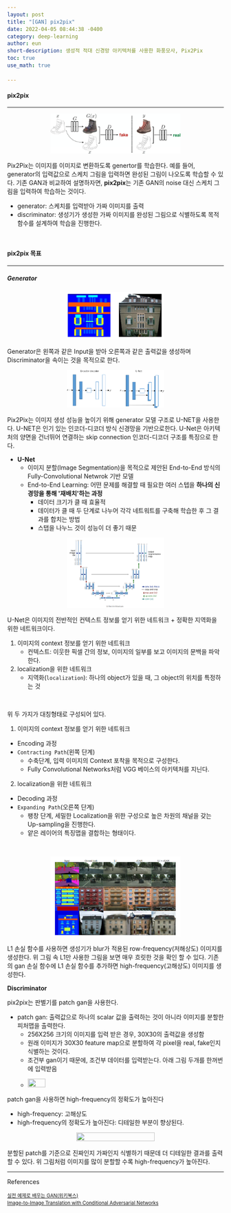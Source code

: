 ```yaml
---
layout: post
title: "[GAN] pix2pix"
date: 2022-04-05 08:44:38 -0400
category: deep-learning
author: eun
short-description: 생성적 적대 신경망 아키텍처를 사용한 화풍모사, Pix2Pix
toc: true
use_math: true

---
```


#### pix2pix
---

<p align="center"><img src="/assets/images/pix2pix.png"  width="60%" height="60%"></p>

Pix2Pix는 이미지를 이미지로 변환하도록 genertor를 학습한다. 예를 들어, generator의 입력값으로 스케치 그림을 입력하면 완성된 그림이 나오도록 학습할 수 있다. 기존 GAN과 비교하여 설명하자면, **pix2pix**는 기존 GAN의 noise 대신 스케치 그림을 입력하여 학습하는 것이다. 

- generator: 스케치를 입력받아 가짜 이미지를 출력
- discriminator: 생성기가 생성한 가짜 이미지를 완성된 그림으로 식별하도록 목적 함수를 설계하여 학습을 진행한다. 


<br>

#### pix2pix 목표
---


<!-- $G, D$를 각각 생성 모델과 판별 모델이라 하자. $x, y, z$를 각각 입력 이미지, 출력 이미지, 노이즈라고 하자. -->

<!-- cGAN의 목표는 다음과 같이 정의 되는 c -->


##### Generator

<p align="center"><img src="/assets/images/pix2pix_03.PNG"  width="45%" height="45%"></p>

Generator은 왼쪽과 같은 Input을 받아 오른쪽과 같은 출력값을 생성하며 Discriminator을 속이는 것을 목적으로 한다.

<p align="center"><img src="/assets/images/pix2pix_04.PNG" width="45%" height="45%"></p>

Pix2Pix는 이미지 생성 성능을 높이기 위해 generator 모델 구조로 U-NET을 사용한다. U-NET은 인기 있는 인코더-디코더 방식 신경망을 기반으로한다.
U-Net은 아키텍처의 양면을 건너뛰어 연결하는 skip connection 인코더-디코더 구조를 특징으로 한다.


- **U-Net**
    + 이미지 분할(Image Segmentation)을 목적으로 제안된 End-to-End 방식의 Fully-Convolutional Netwrok 기반 모델
    + End-to-End Learning: 어떤 문제를 해결할 때 필요한 여러 스텝을 **하나의 신경망을 통해 '재배치'하는 과정**
        - 데이터 크기가 클 때 효율적
        - 데이터가 클 때 두 단계로 나누어 각각 네트워트를 구축해 학습한 후 그 결과를 합치는 방법
        - 스탭을 나누느 것이 성능이 더 좋기 때문


<p align="center"><img src="/assets/images/pix2pix_06.PNG" width="45%" height="45%"></p>


U-Net은 이미지의 전반적인 컨텍스트 정보를 얻기 위한 네트워크 + 정확한 지역화을 위한 네트워크이다.
1. 이미지의 context 정보를 얻기 위한 네트워크
    - 컨텍스트: 이웃한 픽셀 간의 정보, 이미지의 일부를 보고 이미지의 문백을 파악한다.
2. localization을 위한 네트워크
    - 지역화(`localization`): 하나의 object가 있을 때, 그 object의 위치를 특정하는 것

<br>

위 두 가지가 대칭형태로 구성되어 있다.

1) 이미지의 context 정보를 얻기 위한 네트워크
- Encoding 과정
- `Contracting Path`(왼쪽 단계)
    + 수축단계, 입력 이미지의 Context 포착을 목적으로 구성한다.
    + Fully Convolutional Networks처럼 VGG 베이스의 아키텍처를 지닌다. 

2) localization을 위한 네트워크
- Decoding 과정
- `Expanding Path`(오른쪽 단계)
    + 팽창 단계, 세밀한 Localization을 위한 구성으로 높은 차원의 채널을 갖는 Up-sampling을 진행한다. 
    + 얕은 레이어의 특징맵을 결합하는 형태이다.





<br>


<p align="center"><img src="/assets/images/pix2pix_01.PNG"  width="60%" height="60%"></p>


L1 손실 함수를 사용하면 생성기가 blur가 적용된 row-frequency(저해상도) 이미지를 생성한다. 위 그림 속 L1만 사용한 그림을 보면 매우 흐릿한 것을 확인 할 수 있다. 기존의 gan 손실 함수에 L1 손실 함수를 추가하면 high-frequency(고해상도) 이미지를 생성한다. 




<!-- ```python
class Generator(object):
    def __init__(self, width = 28, height= 28, channels = 1):
        
        self.W = width
        self.H = height
        self.C = channels
        self.SHAPE = (width,height,channels)

        self.Generator = self.model()
        self.OPTIMIZER = Adam(lr=2e-4, beta_1=0.5,decay=1e-5)
        self.Generator.compile(loss='binary_crossentropy', optimizer=self.OPTIMIZER,metrics=['accuracy'])

        self.summary()


    # 가짜 이미지를 생성
    def model(self):
        input_layer = Input(shape=self.SHAPE)
        
        down_1 = Convolution2D(64  , kernel_size=4, strides=2, padding='same',activation=LeakyReLU(alpha=0.2))(input_layer)
        norm_1 = InstanceNormalization()(down_1)

        down_2 = Convolution2D(64*2, kernel_size=4, strides=2, padding='same',activation=LeakyReLU(alpha=0.2))(norm_1)
        norm_2 = InstanceNormalization()(down_2)

        down_3 = Convolution2D(64*4, kernel_size=4, strides=2, padding='same',activation=LeakyReLU(alpha=0.2))(norm_2)
        norm_3 = InstanceNormalization()(down_3)

        down_4 = Convolution2D(64*8, kernel_size=4, strides=2, padding='same',activation=LeakyReLU(alpha=0.2))(norm_3)
        norm_4 = InstanceNormalization()(down_4)


        upsample_1 = UpSampling2D()(norm_4)
        up_conv_1 = Convolution2D(64*4, kernel_size=4, strides=1, padding='same',activation='relu')(upsample_1)
        norm_up_1 = InstanceNormalization()(up_conv_1)
        add_skip_1 = Concatenate()([norm_up_1,norm_3])

        upsample_2 = UpSampling2D()(add_skip_1)
        up_conv_2 = Convolution2D(64*2, kernel_size=4, strides=1, padding='same',activation='relu')(upsample_2)
        norm_up_2 = InstanceNormalization()(up_conv_2)
        add_skip_2 = Concatenate()([norm_up_2,norm_2])

        upsample_3 = UpSampling2D()(add_skip_2)
        up_conv_3 = Convolution2D(64, kernel_size=4, strides=1, padding='same',activation='relu')(upsample_3)
        norm_up_3 = InstanceNormalization()(up_conv_3)
        add_skip_3 = Concatenate()([norm_up_3,norm_1])

        last_upsample = UpSampling2D()(add_skip_3)
        output_layer = Convolution2D(3, kernel_size=4, strides=1, padding='same',activation='tanh')(last_upsample)
        
        return Model(input_layer,output_layer)
```
-->

<p style="font-size: 1.00em"><b>Discriminator</b></p>

pix2pix는 판별기를 patch gan을 사용한다. 

- patch gan: 출력값으로 하나의 scalar 값을 출력하는 것이 아니라 이미지를 분할한 피처맵을 출력한다. 
    + 256X256 크기의 이미지를 입력 받은 경우, 30X30의 출력값을 생성함
    + 원래 이미지가 30X30 feature map으로 분할하여 각 pixel을 real, fake인지 식별하는 것이다.
    + 조건부 gan이기 때문에, 조건부 데이터를 입력받는다. 아래 그림 두개를 한꺼번에 입력받음
    + <p><img src="/assets/images/pix2pix_02.png"  width="30%" height="30%"></p> 

<!-- ```python
class Discriminator(object):
    def __init__(self, width = 28, height= 28, channels = 1):
        self.W = width
        self.H = height
        self.C = channels
        self.CAPACITY = width*height*channels
        self.SHAPE = (width,height,channels)
        
        self.Discriminator = self.model()
        self.OPTIMIZER = Adam(lr=2e-4, beta_1=0.5,decay=1e-5)
        self.Discriminator.compile(loss='mse', optimizer=self.OPTIMIZER, metrics=['accuracy'] )

        self.summary()

    # 가짜 이미지 판별: patch gan을 사용
    # patch gan: 이미지를 
    def model(self):
        input_layer = Input(self.SHAPE)

        up_layer_1 = Convolution2D(64, kernel_size=4, strides=2, padding='same',activation=LeakyReLU(alpha=0.2))(input_layer)

        up_layer_2 = Convolution2D(64*2, kernel_size=4, strides=2, padding='same',activation=LeakyReLU(alpha=0.2))(up_layer_1)
        norm_layer_1 = InstanceNormalization()(up_layer_2)

        up_layer_3 = Convolution2D(64*4, kernel_size=4, strides=2, padding='same',activation=LeakyReLU(alpha=0.2))(norm_layer_1)
        norm_layer_2 = InstanceNormalization()(up_layer_3)

        up_layer_4 = Convolution2D(64*8, kernel_size=4, strides=2, padding='same',activation=LeakyReLU(alpha=0.2))(norm_layer_2)
        norm_layer_3 =InstanceNormalization()(up_layer_4)

        output_layer = Convolution2D(1, kernel_size=4, strides=1, padding='same')(norm_layer_3)
        output_layer_1 = Flatten()(output_layer)
        output_layer_2 = Dense(1, activation='sigmoid')(output_layer_1)
        
        return Model(input_layer,output_layer_2)
``` -->


patch gan을 사용하면 high-frequency의 정확도가 높아진다
+ high-frequency: 고해상도
+ high-frequency의 정확도가 높아진다: 디테일한 부분이 향상된다.

<p align="center"><img src="/assets/images/pix2pix_05.PNG" width="60%" height="60%"></p>

분할된 patch를 기준으로 진짜인지 가짜인지 식별하기 때문데 더 디테일한 결과를 출력할 수 있다.
위 그림처럼 이미지를 많이 분할할 수록 high-frequency가 높아진다.


---
<p style="font-size: 1.0em">References</p>

<a href = "https://github.com/wikibook/gan" style="font-size: 0.8em"> 실전 예제로 배우는 GAN(위키북스) </a>      
<a href = "https://arxiv.org/pdf/1611.07004.pdf" style="font-size: 0.8em"> Image-to-Image Translation with Conditional Adversarial Networks </a>      
